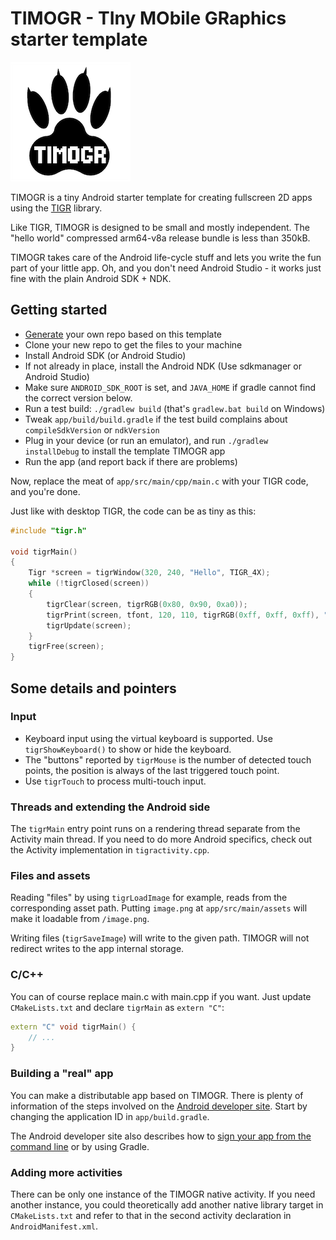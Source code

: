 # TIMOGR - TIny MObile GRaphics starter template

![](./app/src/main/assets/timogr.png)

TIMOGR is a tiny Android starter template for creating fullscreen 2D apps using the
[TIGR](https://github.com/erkkah/tigr) library.

Like TIGR, TIMOGR is designed to be small and mostly independent.
The "hello world" compressed arm64-v8a release bundle is less than 350kB.

TIMOGR takes care of the Android life-cycle stuff and lets you write the fun part of your little app.
Oh, and you don't need Android Studio - it works just fine with the plain Android SDK + NDK.

## Getting started

* [Generate](https://github.com/erkkah/timogr/generate) your own repo based on this template
* Clone your new repo to get the files to your machine
* Install Android SDK (or Android Studio)
* If not already in place, install the Android NDK (Use sdkmanager or Android Studio)
* Make sure `ANDROID_SDK_ROOT` is set, and `JAVA_HOME` if gradle cannot find the correct version below.
* Run a test build: `./gradlew build` (that's `gradlew.bat build` on Windows)
* Tweak `app/build/build.gradle` if the test build complains about `compileSdkVersion` or `ndkVersion`
* Plug in your device (or run an emulator), and run `./gradlew installDebug` to install the template TIMOGR app
* Run the app (and report back if there are problems)

Now, replace the meat of `app/src/main/cpp/main.c` with your TIGR code, and you're done.

Just like with desktop TIGR, the code can be as tiny as this:

```C
#include "tigr.h"

void tigrMain()
{
    Tigr *screen = tigrWindow(320, 240, "Hello", TIGR_4X);
    while (!tigrClosed(screen))
    {
        tigrClear(screen, tigrRGB(0x80, 0x90, 0xa0));
        tigrPrint(screen, tfont, 120, 110, tigrRGB(0xff, 0xff, 0xff), "Hello, world.");
        tigrUpdate(screen);
    }
    tigrFree(screen);
}
```

## Some details and pointers

### Input
* Keyboard input using the virtual keyboard is supported. Use `tigrShowKeyboard()` to show or hide the keyboard.
* The "buttons" reported by `tigrMouse` is the number of detected touch points, the position is always of the last triggered touch point.
* Use `tigrTouch` to process multi-touch input.

### Threads and extending the Android side
The `tigrMain` entry point runs on a rendering thread separate from the Activity main thread. If you need to do more Android specifics, check out the Activity implementation in `tigractivity.cpp`.

### Files and assets
Reading "files" by using `tigrLoadImage` for example, reads from the corresponding asset path. Putting `image.png` at `app/src/main/assets` will make it loadable from `/image.png`.

Writing files (`tigrSaveImage`) will write to the given path. TIMOGR will not redirect writes to the app internal storage.

### C/C++
You can of course replace main.c with main.cpp if you want. Just update `CMakeLists.txt` and declare `tigrMain` as `extern "C"`:

```C++
extern "C" void tigrMain() {
    // ...
}
```

### Building a "real" app
You can make a distributable app based on TIMOGR. There is plenty of information of the steps involved on the [Android developer site](https://developer.android.com/studio/publish). Start by changing the application ID in `app/build.gradle`.

The Android developer site also describes how to [sign your app from the command line](https://developer.android.com/studio/build/building-cmdline#sign_cmdline) or by using Gradle.

### Adding more activities
There can be only one instance of the TIMOGR native activity. If you need another instance, you could theoretically add another native library target in `CMakeLists.txt` and refer to that in the second activity declaration in `AndroidManifest.xml`.
